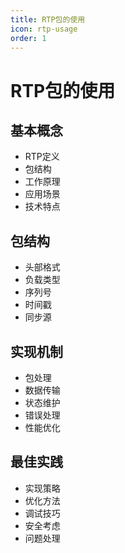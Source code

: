 ```yaml
---
title: RTP包的使用
icon: rtp-usage
order: 1
---
```


# RTP包的使用

## 基本概念
- RTP定义
- 包结构
- 工作原理
- 应用场景
- 技术特点

## 包结构
- 头部格式
- 负载类型
- 序列号
- 时间戳
- 同步源

## 实现机制
- 包处理
- 数据传输
- 状态维护
- 错误处理
- 性能优化

## 最佳实践
- 实现策略
- 优化方法
- 调试技巧
- 安全考虑
- 问题处理
